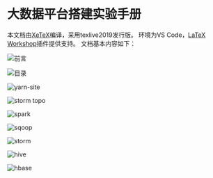 # 大数据平台搭建实验手册

本文档由[XeTeX](http://xetex.sourceforge.net/)编译，采用texlive2019发行版。
环境为VS Code，[LaTeX Workshop](https://github.com/James-Yu/LaTeX-Workshop)插件提供支持。
文档基本内容如下：

![前言](img/readme/before.png)

![目录](img/readme/toc.png)

![yarn-site](img/readme/yarn-site.png)

![storm topo](img/readme/topo.png)

![spark](img/readme/spark.png)

![sqoop](img/readme/sqoop.png)

![storm](img/readme/storm-jar.png)

![hive](img/readme/hive.png)

![hbase](img/readme/hbase.png)

